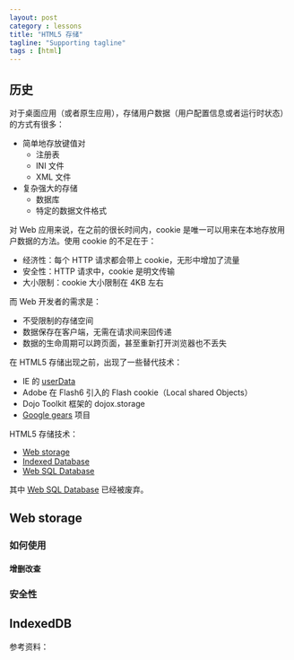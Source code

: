 ```yaml
---
layout: post
category : lessons
title: "HTML5 存储"
tagline: "Supporting tagline"
tags : [html]
---
```


## 历史
对于桌面应用（或者原生应用），存储用户数据（用户配置信息或者运行时状态）的方式有很多：

- 简单地存放键值对
	- 注册表
	- INI 文件
	- XML 文件
- 复杂强大的存储
	- 数据库
	- 特定的数据文件格式

	
对 Web 应用来说，在之前的很长时间内，cookie 是唯一可以用来在本地存放用户数据的方法。使用 cookie 的不足在于：

- 经济性：每个 HTTP 请求都会带上 cookie，无形中增加了流量
- 安全性：HTTP 请求中，cookie 是明文传输	
- 大小限制：cookie 大小限制在 4KB 左右

而 Web 开发者的需求是：

- 不受限制的存储空间
- 数据保存在客户端，无需在请求间来回传递
- 数据的生命周期可以跨页面，甚至重新打开浏览器也不丢失

在 HTML5 存储出现之前，出现了一些替代技术：

- IE 的 [userData](https://msdn.microsoft.com/en-us/library/ms531424(VS.85).aspx)
- Adobe 在 Flash6 引入的 Flash cookie（Local shared Objects）
- Dojo Toolkit 框架的 dojox.storage
- [Google gears](http://gearsblog.blogspot.com/2011/03/stopping-gears.html) 项目 

HTML5 存储技术：

- [Web storage]
- [Indexed Database]
- [Web SQL Database]

其中 [Web SQL Database] 已经被废弃。

## Web storage

### 如何使用

#### 增删改查

### 安全性

## IndexedDB



参考资料：



[Web storage]:(https://www.w3.org/TR/webstorage/)
[Indexed Database]:(https://www.w3.org/TR/IndexedDB/)
[Web SQL Database]:(https://www.w3.org/TR/webdatabase/)





